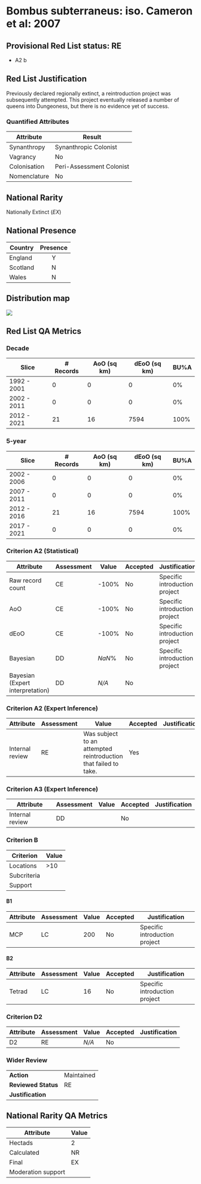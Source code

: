 # Bombus subterraneus: iso. Cameron et al: 2007

## Provisional Red List status: RE
- A2 b

## Red List Justification
Previously declared regionally extinct, a reintroduction project was subsequently attempted. This project eventually released a number of queens into Dungeoness, but there is no evidence yet of success.
### Quantified Attributes
|Attribute|Result|
|---|---|
|Synanthropy|Synanthropic Colonist|
|Vagrancy|No|
|Colonisation|Peri-Assessment Colonist|
|Nomenclature|No|


## National Rarity
Nationally Extinct (*EX*)

## National Presence
|Country|Presence
|---|:-:|
|England|Y|
|Scotland|N|
|Wales|N|


## Distribution map
![](../map/538.svg)

## Red List QA Metrics
### Decade
| Slice | # Records | AoO (sq km) | dEoO (sq km) |BU%A |
|---|---|---|---|---|
|1992 - 2001|0|0|0|0%|
|2002 - 2011|0|0|0|0%|
|2012 - 2021|21|16|7594|100%|
### 5-year
| Slice | # Records | AoO (sq km) | dEoO (sq km) |BU%A |
|---|---|---|---|---|
|2002 - 2006|0|0|0|0%|
|2007 - 2011|0|0|0|0%|
|2012 - 2016|21|16|7594|100%|
|2017 - 2021|0|0|0|0%|
### Criterion A2 (Statistical)
|Attribute|Assessment|Value|Accepted|Justification
|---|---|---|---|---|
|Raw record count|CE|-100%|No|Specific introduction project|
|AoO|CE|-100%|No|Specific introduction project|
|dEoO|CE|-100%|No|Specific introduction project|
|Bayesian|DD|*NaN*%|No|Specific introduction project|
|Bayesian (Expert interpretation)|DD|*N/A*|No||
### Criterion A2 (Expert Inference)
|Attribute|Assessment|Value|Accepted|Justification
|---|---|---|---|---|
|Internal review|RE|Was subject to an attempted reintroduction that failed to take.|Yes||
### Criterion A3 (Expert Inference)
|Attribute|Assessment|Value|Accepted|Justification
|---|---|---|---|---|
|Internal review|DD||No||
### Criterion B
|Criterion| Value|
|---|---|
|Locations|>10|
|Subcriteria||
|Support||
#### B1
|Attribute|Assessment|Value|Accepted|Justification
|---|---|---|---|---|
|MCP|LC|200|No|Specific introduction project|
#### B2
|Attribute|Assessment|Value|Accepted|Justification
|---|---|---|---|---|
|Tetrad|LC|16|No|Specific introduction project|
### Criterion D2
|Attribute|Assessment|Value|Accepted|Justification
|---|---|---|---|---|
|D2|RE|*N/A*|No||
### Wider Review
|  |  |
|---|---|
|**Action**|Maintained|
|**Reviewed Status**|RE|
|**Justification**||


## National Rarity QA Metrics
|Attribute|Value|
|---|---|
|Hectads|2|
|Calculated|NR|
|Final|EX|
|Moderation support||



